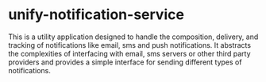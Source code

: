 # unify-notification-service
This is a utility application designed to handle the composition, delivery, and tracking of notifications like email, sms and push notifications. It abstracts the complexities of interfacing with email, sms servers or other third party providers and provides a simple interface for sending different types of notifications.
